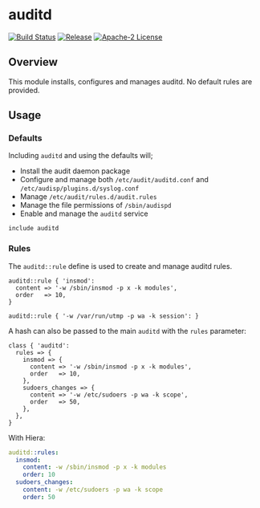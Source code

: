 # auditd

[![Build Status](https://github.com/gibbs/puppet-auditd/workflows/CI/badge.svg)](https://github.com/gibbs/puppet-auditd/actions?query=workflow%3ACI)
[![Release](https://github.com/gibbs/puppet-auditd/workflows/Release/badge.svg)](https://github.com/gibbs/puppet-auditd/actions?query=workflow%3ARelease)
[![Apache-2 License](https://img.shields.io/github/license/gibbs/puppet-auditd.svg)](LICENSE)

## Overview

This module installs, configures and manages auditd. No default rules are
provided.

## Usage

### Defaults

Including `auditd` and using the defaults will;

- Install the audit daemon package
- Configure and manage both `/etc/audit/auditd.conf` and
`/etc/audisp/plugins.d/syslog.conf`
- Manage `/etc/audit/rules.d/audit.rules`
- Manage the file permissions of `/sbin/audispd`
- Enable and manage the `auditd` service

```puppet
include auditd
```

### Rules

The `auditd::rule` define is used to create and manage auditd rules.

```puppet
auditd::rule { 'insmod':
  content => '-w /sbin/insmod -p x -k modules',
  order   => 10,
}

auditd::rule { '-w /var/run/utmp -p wa -k session': }
```

A hash can also be passed to the main `auditd` with the `rules` parameter:

```puppet
class { 'auditd':
  rules => {
    insmod => {
      content => '-w /sbin/insmod -p x -k modules',
      order   => 10,
    },
    sudoers_changes => {
      content => '-w /etc/sudoers -p wa -k scope',
      order   => 50,
    },
  },
}
```

With Hiera:

```yaml
auditd::rules:
  insmod:
    content: -w /sbin/insmod -p x -k modules
    order: 10
  sudoers_changes:
    content: -w /etc/sudoers -p wa -k scope
    order: 50
```
